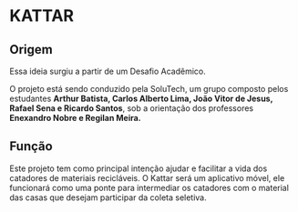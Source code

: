 # KATTAR

## Origem
Essa ideia surgiu a partir de um Desafio Acadêmico.

O projeto está sendo conduzido pela SoluTech, um grupo composto pelos estudantes **Arthur Batista, Carlos Alberto Lima, João Vitor de Jesus, Rafael Sena e Ricardo Santos**, sob a orientação dos professores **Enexandro Nobre e Regilan Meira.**

## Função
Este projeto tem como principal intenção ajudar e facilitar a vida dos catadores de materiais recicláveis. O Kattar será um aplicativo móvel, ele funcionará como uma ponte para intermediar os catadores com o material das casas que desejam participar da coleta seletiva. 
